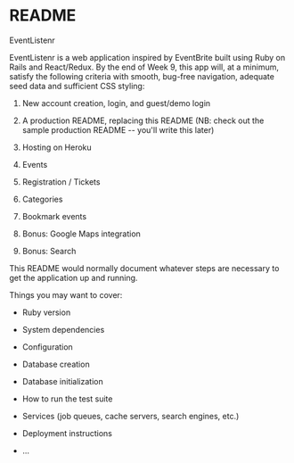 # README

EventListenr

EventListenr is a web application inspired by EventBrite built using Ruby on Rails and React/Redux. By the end of Week 9, this app will, at a minimum, satisfy the following criteria with smooth, bug-free navigation, adequate seed data and sufficient CSS styling:

  1. New account creation, login, and guest/demo login
  2. A production README, replacing this README (NB: check out the  sample production README -- you'll write this later)
  3. Hosting on Heroku
  4. Events
  5. Registration / Tickets
  6. Categories
  7. Bookmark events

  8. Bonus: Google Maps integration
  9. Bonus: Search




This README would normally document whatever steps are necessary to get the
application up and running.

Things you may want to cover:

* Ruby version

* System dependencies

* Configuration

* Database creation

* Database initialization

* How to run the test suite

* Services (job queues, cache servers, search engines, etc.)

* Deployment instructions

* ...
